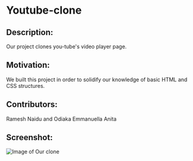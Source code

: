# Youtube-clone
## Description:
 Our project clones you-tube's video player page. 
## Motivation:
 We built this project in order to solidify our knowledge of basic HTML and CSS structures.
## Contributors:
 Ramesh Naidu and Odiaka Emmanuella Anita
## Screenshot:
![Image of Our clone](https://i.imgur.com/azhIcTf.png) 

